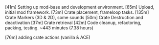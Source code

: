 [41m] Setting up mod-base and development environment.
[65m]  Upload, initial mod framework.
[73m]  Crate placement, frameloop tasks.
[135m] Crate Markers (3D & 2D), some sounds
[50m]  Crate Destruction and deactivation
[37m]  Crate retrieval
[42m]  Code cleanup, refactoring, packing, testing.
~443 minutes (7.38 hours)

[76m] adding crate actions (vanilla & ACE)